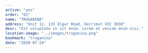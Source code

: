 ```yaml
---
active: "yes"
order: "01"
name: "TRUGANINA"
address: "Unit 12, 133 Elgar Road, Derrimut VIC 3030"
desc: "Est voluptate in sit enim. Lorem et veniam anim nisi."
location-image: "../images/truganina.png"
bookmark: "truganina"
date: "2020-07-24"
---
```

